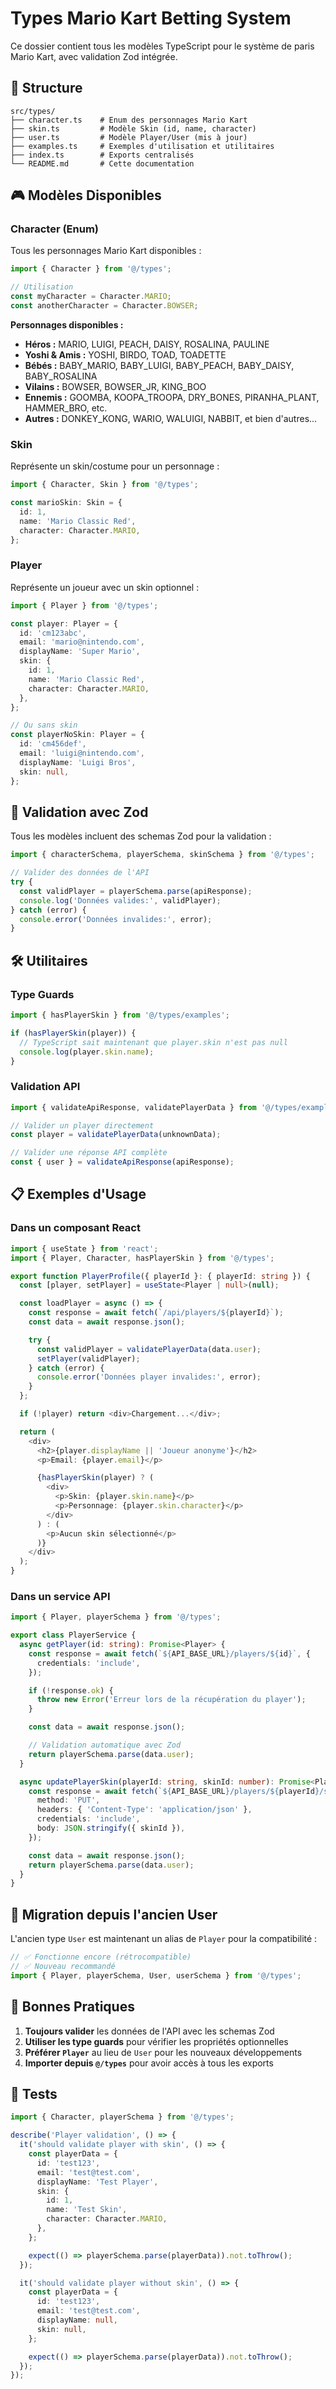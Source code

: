 # Types Mario Kart Betting System

Ce dossier contient tous les modèles TypeScript pour le système de paris Mario Kart, avec validation Zod intégrée.

## 📁 Structure

```
src/types/
├── character.ts    # Enum des personnages Mario Kart
├── skin.ts         # Modèle Skin (id, name, character)
├── user.ts         # Modèle Player/User (mis à jour)
├── examples.ts     # Exemples d'utilisation et utilitaires
├── index.ts        # Exports centralisés
└── README.md       # Cette documentation
```

## 🎮 Modèles Disponibles

### Character (Enum)

Tous les personnages Mario Kart disponibles :

```typescript
import { Character } from '@/types';

// Utilisation
const myCharacter = Character.MARIO;
const anotherCharacter = Character.BOWSER;
```

**Personnages disponibles :**

- **Héros :** MARIO, LUIGI, PEACH, DAISY, ROSALINA, PAULINE
- **Yoshi & Amis :** YOSHI, BIRDO, TOAD, TOADETTE
- **Bébés :** BABY_MARIO, BABY_LUIGI, BABY_PEACH, BABY_DAISY, BABY_ROSALINA
- **Vilains :** BOWSER, BOWSER_JR, KING_BOO
- **Ennemis :** GOOMBA, KOOPA_TROOPA, DRY_BONES, PIRANHA_PLANT, HAMMER_BRO, etc.
- **Autres :** DONKEY_KONG, WARIO, WALUIGI, NABBIT, et bien d'autres...

### Skin

Représente un skin/costume pour un personnage :

```typescript
import { Character, Skin } from '@/types';

const marioSkin: Skin = {
  id: 1,
  name: 'Mario Classic Red',
  character: Character.MARIO,
};
```

### Player

Représente un joueur avec un skin optionnel :

```typescript
import { Player } from '@/types';

const player: Player = {
  id: 'cm123abc',
  email: 'mario@nintendo.com',
  displayName: 'Super Mario',
  skin: {
    id: 1,
    name: 'Mario Classic Red',
    character: Character.MARIO,
  },
};

// Ou sans skin
const playerNoSkin: Player = {
  id: 'cm456def',
  email: 'luigi@nintendo.com',
  displayName: 'Luigi Bros',
  skin: null,
};
```

## 🔧 Validation avec Zod

Tous les modèles incluent des schemas Zod pour la validation :

```typescript
import { characterSchema, playerSchema, skinSchema } from '@/types';

// Valider des données de l'API
try {
  const validPlayer = playerSchema.parse(apiResponse);
  console.log('Données valides:', validPlayer);
} catch (error) {
  console.error('Données invalides:', error);
}
```

## 🛠️ Utilitaires

### Type Guards

```typescript
import { hasPlayerSkin } from '@/types/examples';

if (hasPlayerSkin(player)) {
  // TypeScript sait maintenant que player.skin n'est pas null
  console.log(player.skin.name);
}
```

### Validation API

```typescript
import { validateApiResponse, validatePlayerData } from '@/types/examples';

// Valider un player directement
const player = validatePlayerData(unknownData);

// Valider une réponse API complète
const { user } = validateApiResponse(apiResponse);
```

## 📋 Exemples d'Usage

### Dans un composant React

```typescript
import { useState } from 'react';
import { Player, Character, hasPlayerSkin } from '@/types';

export function PlayerProfile({ playerId }: { playerId: string }) {
  const [player, setPlayer] = useState<Player | null>(null);

  const loadPlayer = async () => {
    const response = await fetch(`/api/players/${playerId}`);
    const data = await response.json();

    try {
      const validPlayer = validatePlayerData(data.user);
      setPlayer(validPlayer);
    } catch (error) {
      console.error('Données player invalides:', error);
    }
  };

  if (!player) return <div>Chargement...</div>;

  return (
    <div>
      <h2>{player.displayName || 'Joueur anonyme'}</h2>
      <p>Email: {player.email}</p>

      {hasPlayerSkin(player) ? (
        <div>
          <p>Skin: {player.skin.name}</p>
          <p>Personnage: {player.skin.character}</p>
        </div>
      ) : (
        <p>Aucun skin sélectionné</p>
      )}
    </div>
  );
}
```

### Dans un service API

```typescript
import { Player, playerSchema } from '@/types';

export class PlayerService {
  async getPlayer(id: string): Promise<Player> {
    const response = await fetch(`${API_BASE_URL}/players/${id}`, {
      credentials: 'include',
    });

    if (!response.ok) {
      throw new Error('Erreur lors de la récupération du player');
    }

    const data = await response.json();

    // Validation automatique avec Zod
    return playerSchema.parse(data.user);
  }

  async updatePlayerSkin(playerId: string, skinId: number): Promise<Player> {
    const response = await fetch(`${API_BASE_URL}/players/${playerId}/skin`, {
      method: 'PUT',
      headers: { 'Content-Type': 'application/json' },
      credentials: 'include',
      body: JSON.stringify({ skinId }),
    });

    const data = await response.json();
    return playerSchema.parse(data.user);
  }
}
```

## 🔄 Migration depuis l'ancien User

L'ancien type `User` est maintenant un alias de `Player` pour la compatibilité :

```typescript
// ✅ Fonctionne encore (rétrocompatible)
// ✅ Nouveau recommandé
import { Player, playerSchema, User, userSchema } from '@/types';
```

## 🎯 Bonnes Pratiques

1. **Toujours valider** les données de l'API avec les schemas Zod
2. **Utiliser les type guards** pour vérifier les propriétés optionnelles
3. **Préférer `Player`** au lieu de `User` pour les nouveaux développements
4. **Importer depuis `@/types`** pour avoir accès à tous les exports

## 🧪 Tests

```typescript
import { Character, playerSchema } from '@/types';

describe('Player validation', () => {
  it('should validate player with skin', () => {
    const playerData = {
      id: 'test123',
      email: 'test@test.com',
      displayName: 'Test Player',
      skin: {
        id: 1,
        name: 'Test Skin',
        character: Character.MARIO,
      },
    };

    expect(() => playerSchema.parse(playerData)).not.toThrow();
  });

  it('should validate player without skin', () => {
    const playerData = {
      id: 'test123',
      email: 'test@test.com',
      displayName: null,
      skin: null,
    };

    expect(() => playerSchema.parse(playerData)).not.toThrow();
  });
});
```
